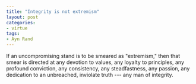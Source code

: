```yaml
---
title: "Integrity is not extremism"
layout: post
categories:
- virtue
tags:
- Ayn Rand
---
```


If an uncompromising stand is to be smeared as "extremism," then that smear is directed at any devotion to values, any loyalty to principles, any profound conviction, any consistency, any steadfastness, any passion, any dedication to an unbreached, inviolate truth --- any man of integrity.
